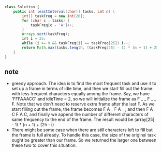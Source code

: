 ``` java
class Solution {
    public int leastInterval(char[] tasks, int n) {
        int[] taskFreq = new int[26];
        for (char c : tasks) {
            taskFreq[c - 'A']++;
        }
        Arrays.sort(taskFreq);
        int i = 25;
        while (i >= 0 && taskFreq[i] == taskFreq[25]) i--;
        return Math.max(tasks.length, (taskFreq[25] - 1) * (n + 1) + 25 - i);
    }
}
```

## note
* greedy approach. The idea is to find the most frequent task and use it to set up a frame in terms of idle time, and then
we start fill out the frame with less frequent characters equally among the frame. Say, we have 'FFFAAACC' and idleTime = 2, 
so we will initialize the frame as F _ _ F _ _ F. Note that we don't need to reserve extra frame after the last F. As we 
start filling out the frame, the frame becomes F A _ F A _ , and then F A C F A C, and finally we append the number of 
different characters of same frequency to the end of the frame. The result would be (array[25] - 1) * (n + 1) + (25 - i)
* There might be some case when there are still characters left to fill but the frame is full already. To handle this 
case, the size of the original task ought be greater than our frame. So we returned the larger one between these two to 
cover this situation.
